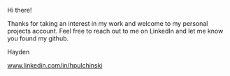Hi there!

Thanks for taking an interest in my work and welcome to my personal projects account. Feel free to reach out to me on LinkedIn and let me know you found my github.

Hayden

www.linkedin.com/in/hpulchinski
 
<!---
hpulch/hpulch is a ✨ special ✨ repository because its `README.md` (this file) appears on your GitHub profile.
You can click the Preview link to take a look at your changes.
--->
